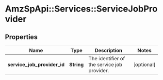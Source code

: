 # AmzSpApi::Services::ServiceJobProvider

## Properties
Name | Type | Description | Notes
------------ | ------------- | ------------- | -------------
**service_job_provider_id** | **String** | The identifier of the service job provider. | [optional] 

